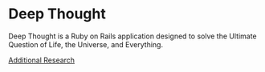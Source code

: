 # Deep Thought

Deep Thought is a Ruby on Rails application designed to
solve the Ultimate Question of Life, the Universe, and Everything.

[Additional Research](http://en.wikipedia.org/wiki/Phrases_from_The_Hitchhiker%27s_Guide_to_the_Galaxy#Answer_to_the_Ultimate_Question_of_Life.2C_the_Universe.2C_and_Everything_.2842.29)
